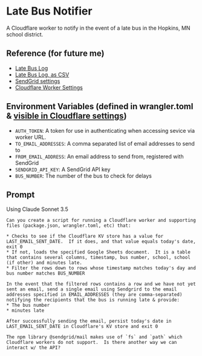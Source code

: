 # Late Bus Notifier
A Cloudflare worker to notify in the event of a late bus in the Hopkins, MN school district.

## Reference (for future me)

* [Late Bus Log](https://docs.google.com/spreadsheets/u/0/d/1fjfYhwB9YThz2_O0ZTQzKqZDJdwXMjD8m3MjyfuFHNw/pub?single=true&gid=0&range=a1:e100&output=html&widget=false)
* [Late Bus Log, as CSV](https://docs.google.com/spreadsheets/u/0/d/1fjfYhwB9YThz2_O0ZTQzKqZDJdwXMjD8m3MjyfuFHNw/pub?single=true&gid=0&range=a1:e100&output=csv)
* [SendGrid settings](https://app.sendgrid.com/account/details)
* [Cloudflare Worker Settings](https://dash.cloudflare.com/c3b373ae8a90a6494e520f962bdf462b/workers/services/view/bus-delay-notifier/production/settings)

## Environment Variables (defined in wrangler.toml & [visible in Cloudflare settings](https://dash.cloudflare.com/c3b373ae8a90a6494e520f962bdf462b/workers/services/view/bus-delay-notifier/production/settings))

* `AUTH_TOKEN`: A token for use in authenticating when accessing sevice via worker URL.
* `TO_EMAIL_ADDRESSES`: A comma separated list of email addresses to send to
* `FROM_EMAIL_ADDRESS`: An email address to send from, registered with SendGrid
* `SENDGRID_API_KEY`: A SendGrid API key
* `BUS_NUMBER`: The number of the bus to check for delays

## Prompt
Using Claude Sonnet 3.5

```
Can you create a script for running a Cloudflare worker and supporting files (package.json, wrangler.toml, etc) that:

* Checks to see if the Cloudflare KV store has a value for LAST_EMAIL_SENT_DATE.  If it does, and that value equals today's date, exit 0
* If not, loads the specified Google Sheets document.  It is a table that contains several columns, timestamp, bus number, school, school (if other) and minutes late.
* Filter the rows down to rows whose timestamp matches today's day and bus number matches BUS_NUMBER

In the event that the filtered rows contains a row and we have not yet sent an email, send a single email using Sendgrird to the email addresses specified in EMAIL_ADDRESSES (they are comma-separated) notifying the recipients that the bus is running late & provide:
* The bus number
* minutes late

After successfully sending the email, persist today's date in LAST_EMAIL_SENT_DATE in Cloudflare's KV store and exit 0

The npm library @sendgrid/mail makes use of `fs` and `path` which Cloudflare workers do not support.  Is there another way we can interact w/ the API?
```
